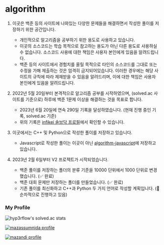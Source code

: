 # algorithm

1. 이곳은 백준 등의 사이트에 나와있는 다양한 문제들을 해결하면서 작성한 풀이를 저장하기 위한 공간입니다.

    * 개인적으로 알고리즘을 공부하기 위한 용도로 사용하고 있습니다.
    * 이곳의 소스코드는 학습 목적으로 참고하는 용도가 아닌 다른 용도로 사용하실 수 없습니다. 소스코드 사용에 대한 책임은 사용자 본인에게 있음을 알려드립니다.
    * 백준 등의 사이트에서 경험치를 올릴 목적으로 타인의 소스코드를 그대로 또는 수정을 가해 제출하는 것은 엄격히 금지되어있습니다. 이러한 경우에는 해당 사이트의 규칙에 따라 제재받을 수 있음을 알려드리며, 이에 대한 책임은 사용자 본인에게 있음을 알려드립니다.

2. 2022년 5월 20일부터 본격적으로 알고리즘 공부를 시작하였으며, (solved.ac 사이트를 기준으로) 하루에 백준 1문제 이상을 해결하는 것을 목표로 합니다.

    * 2023년 6월 20일에 연속 290일 기록을 달성하였습니다. (현재 진행 중인 기록, solved.ac 기준)
    * 위의 기록은 [infikei 솔브닥 프로필](https://solved.ac/profile/infikei)에서 확인할 수 있습니다.

3. 이곳에서는 C++ 및 Python으로 작성한 풀이를 저장하고 있습니다.

    * Javascript로 작성한 풀이는 이곳이 아닌 [algorithm-javascript](https://github.com/infikei/algorithm-javascript)에 저장하고 있습니다.

4. 2023년 2월 6일부터 V2 프로젝트가 시작되었습니다.

    * 백준 풀이를 저장하는 폴더의 분류 기준을 10000 단위에서 1000 단위로 변경했습니다. (:white_check_mark: 완료)
    * 백준 대회 문제만 저장하는 폴더를 만들었습니다. (:white_check_mark: 완료)
    * 기존 풀이를 최신화하고 C++과 Python 두 가지 언어로 작성할 계획입니다. (:arrows_counterclockwise: 순차적으로 진행하고 있음)

### My Profile

![hyp3rflow's solved.ac stats](https://github-readme-solvedac.hyp3rflow.vercel.app/api/?handle=infikei)

[![mazassumnida profile](http://mazassumnida.wtf/api/v2/generate_badge?boj=infikei)](https://solved.ac/profile/infikei)

[![mazandi profile](http://mazandi.herokuapp.com/api?handle=infikei&theme=dark)](https://solved.ac/profile/infikei)
